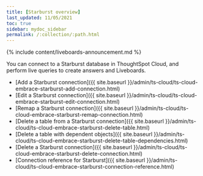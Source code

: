 ```yaml
---
title: [Starburst overview]
last_updated: 11/05/2021
toc: true
sidebar: mydoc_sidebar
permalink: /:collection/:path.html
---
```


{% include content/liveboards-announcement.md %}

You can connect to a Starburst database in ThoughtSpot Cloud, and perform live queries to create answers and Liveboards.

- [Add a Starburst connection]({{ site.baseurl }}/admin/ts-cloud/ts-cloud-embrace-starburst-add-connection.html)
- [Edit a Starburst connection]({{ site.baseurl }}/admin/ts-cloud/ts-cloud-embrace-starburst-edit-connection.html)
- [Remap a Starburst connection]({{ site.baseurl }}/admin/ts-cloud/ts-cloud-embrace-starburst-remap-connection.html)
- [Delete a table from a Starburst connection]({{ site.baseurl }}/admin/ts-cloud/ts-cloud-embrace-starburst-delete-table.html)
- [Delete a table with dependent objects]({{ site.baseurl }}/admin/ts-cloud/ts-cloud-embrace-starburst-delete-table-dependencies.html)
- [Delete a Starburst connection]({{ site.baseurl }}/admin/ts-cloud/ts-cloud-embrace-starburst-delete-connection.html)
- [Connection reference for Starburst]({{ site.baseurl }}/admin/ts-cloud/ts-cloud-embrace-starburst-connection-reference.html)
